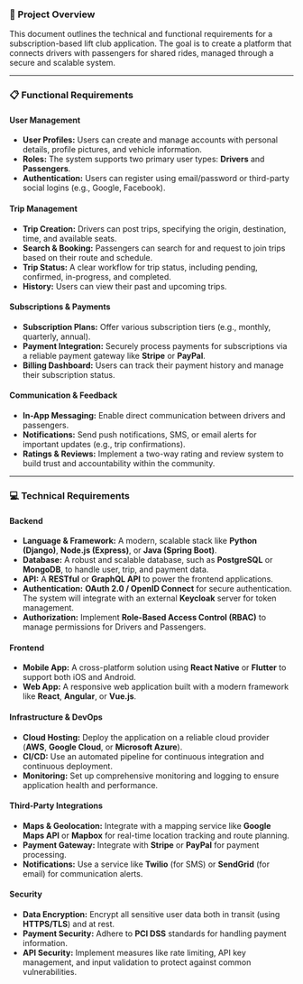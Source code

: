 ### **🚀 Project Overview**

This document outlines the technical and functional requirements for a subscription-based lift club application. The goal is to create a platform that connects drivers with passengers for shared rides, managed through a secure and scalable system.

---

### **📋 Functional Requirements**

#### **User Management**
* **User Profiles:** Users can create and manage accounts with personal details, profile pictures, and vehicle information.
* **Roles:** The system supports two primary user types: **Drivers** and **Passengers**.
* **Authentication:** Users can register using email/password or third-party social logins (e.g., Google, Facebook).

#### **Trip Management**
* **Trip Creation:** Drivers can post trips, specifying the origin, destination, time, and available seats.
* **Search & Booking:** Passengers can search for and request to join trips based on their route and schedule.
* **Trip Status:** A clear workflow for trip status, including pending, confirmed, in-progress, and completed.
* **History:** Users can view their past and upcoming trips.

#### **Subscriptions & Payments**
* **Subscription Plans:** Offer various subscription tiers (e.g., monthly, quarterly, annual).
* **Payment Integration:** Securely process payments for subscriptions via a reliable payment gateway like **Stripe** or **PayPal**.
* **Billing Dashboard:** Users can track their payment history and manage their subscription status.

#### **Communication & Feedback**
* **In-App Messaging:** Enable direct communication between drivers and passengers.
* **Notifications:** Send push notifications, SMS, or email alerts for important updates (e.g., trip confirmations).
* **Ratings & Reviews:** Implement a two-way rating and review system to build trust and accountability within the community.

---

### **💻 Technical Requirements**

#### **Backend**
* **Language & Framework:** A modern, scalable stack like **Python (Django)**, **Node.js (Express)**, or **Java (Spring Boot)**.
* **Database:** A robust and scalable database, such as **PostgreSQL** or **MongoDB**, to handle user, trip, and payment data.
* **API:** A **RESTful** or **GraphQL API** to power the frontend applications.
* **Authentication:** **OAuth 2.0 / OpenID Connect** for secure authentication. The system will integrate with an external **Keycloak** server for token management.
* **Authorization:** Implement **Role-Based Access Control (RBAC)** to manage permissions for Drivers and Passengers.

#### **Frontend**
* **Mobile App:** A cross-platform solution using **React Native** or **Flutter** to support both iOS and Android.
* **Web App:** A responsive web application built with a modern framework like **React**, **Angular**, or **Vue.js**.

#### **Infrastructure & DevOps**
* **Cloud Hosting:** Deploy the application on a reliable cloud provider (**AWS**, **Google Cloud**, or **Microsoft Azure**).
* **CI/CD:** Use an automated pipeline for continuous integration and continuous deployment.
* **Monitoring:** Set up comprehensive monitoring and logging to ensure application health and performance.

#### **Third-Party Integrations**
* **Maps & Geolocation:** Integrate with a mapping service like **Google Maps API** or **Mapbox** for real-time location tracking and route planning.
* **Payment Gateway:** Integrate with **Stripe** or **PayPal** for payment processing.
* **Notifications:** Use a service like **Twilio** (for SMS) or **SendGrid** (for email) for communication alerts.

#### **Security**
* **Data Encryption:** Encrypt all sensitive user data both in transit (using **HTTPS/TLS**) and at rest.
* **Payment Security:** Adhere to **PCI DSS** standards for handling payment information.
* **API Security:** Implement measures like rate limiting, API key management, and input validation to protect against common vulnerabilities.